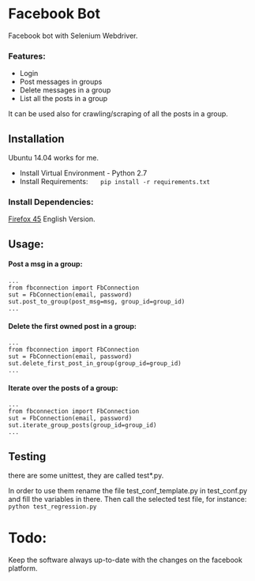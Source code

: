 # Facebook Bot
Facebook bot with Selenium Webdriver.

### Features:
- Login
- Post messages in groups
- Delete messages in a group
- List all the posts in a group

It can be used also for crawling/scraping of all the posts in a group.

## Installation
Ubuntu 14.04 works for me.
- Install Virtual Environment - Python 2.7
- Install Requirements:
    `    pip install -r requirements.txt    `

### Install Dependencies:
[Firefox 45](https://www.mozilla.org) English Version.




## Usage:
#### Post a msg in a group:
    ...
    from fbconnection import FbConnection
    sut = FbConnection(email, password)
    sut.post_to_group(post_msg=msg, group_id=group_id)
    ...


#### Delete the first owned post in a group:
    ...
    from fbconnection import FbConnection
    sut = FbConnection(email, password)
    sut.delete_first_post_in_group(group_id=group_id)
    ...

#### Iterate over the posts of a group:
    ...
    from fbconnection import FbConnection
    sut = FbConnection(email, password)
    sut.iterate_group_posts(group_id=group_id)
    ...

## Testing
there are some unittest, they are called test*.py.

In order to use them rename the file test_conf_template.py in test_conf.py and fill the variables in there.
Then call the selected test file, for instance:
    `
    python test_regression.py
    `


# Todo:
Keep the software always up-to-date with the changes on the facebook platform.




